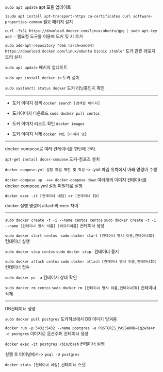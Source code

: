 `sudo apt update`
 apt 모듈 업데이트

`1sudo apt install apt-transport-https ca-certificates curl software-properties-common`
  필요 패키지 설치

`curl -fsSL https://download.docker.com/linux/ubuntu/gpg | sudo apt-key add -`
웹요청 도구를 이용해 도커 및 키  추가

`sudo add-apt-repository "deb [arch=amd64] https://download.docker.com/linux/ubuntu bionic stable"`
도커 관련 레포지토리 설치

`sudo apt update`
패키지 업데이트

`sudo apt install docker.io`
도커 설치

`sudo systemctl status docker`
도커 러닝중인지 확인

---------------------------------------
- 도커 이미지 검색
`docker search [검색할 이미지]`

- 도커이미지 다운로드
`sudo docker pull centos`

- 도커 이미지 리스트 확인
`docker images`

- 도커 이미지 삭제
`docker rmi [이미지 명]`

------------------------------------------

docker-compose로 여러 컨테이너를 한번에 관리.

`apt-get install docer-compose`
도커-컴포즈 설치


`docker-compose.yml 설정 파일 확인 및 작성`
-> .yml 파일 위치에서 아래 명령어 수행

`docker-compose up  <=> docker-compose down`
여러개의 이미지 컨테이너를 docker-compose.yml 설정 파일대로 실행

`docker exec -it [컨테이너 네임] or [컨테이너 ID]`

docker 실행 명령어
attach와 exec 차이



-------------------------------------------
`sudo docker create -t -i --name centos centos`
`sudo docker create -t -i --name [컨테이너 명시 이름] [이미지이름]`
컨테이너 생성

`sudo docker start centos `
`sudo docker start [컨테이너 명시 이름,컨테이너ID]`
컨테이너 실행

`sudo docker stop centos`
`sudo docker stop `
컨테이너 중지

`sudo docker attach centos`
`sudo docker attach [컨테이너 명시 이름,컨테이너ID]`
컨테이너 접속

`sudo docker ps -a`
컨테이서 상태 확인

`sudo docker rm centos`
`sudo docker rm [컨테이너 명시 이름,컨테이너ID]`
컨테이너 삭제

--------------------------------
DB컨테이너 생성

`sudo docker pull postgres`
도커허브에서 DB 이미지 당겨옴

`docker run -p 5432:5432 --name postgres -e POSTGRES_PASSWORD=1q2w3e4r -d postgres`
이미지로 옵션주며 컨테이너 생성

`docker exec -it postgres /bin/bash`
컨테이너 실행

실행 후 터미널에서->
`psql -U postgres`


`docker stats [컨테이너 네임]`
컨테이너 스탯 





